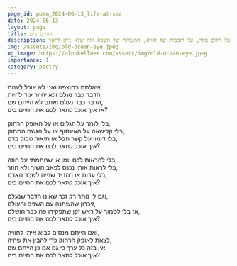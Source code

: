 ```yaml
---
page_id: poem_2024-06-13_life-at-sea
date: 2024-06-13
layout: page
title: החיים בים
description: שיר שמבוסס על חלום מוזר, על הזמניות של חוויה, המגבלות של השפה ומה שלא ניתן לתאר.
img: /assets/img/old-ocean-eye.jpeg
og_image: https://alonkellner.com/assets/img/old-ocean-eye.jpeg
importance: 1
category: poetry
---
```


שאלתם בחוצפה ואני לא אוכל לענות,  
הדבר כבר נעלם ולא יחזור עוד להיות,  
הדבר כבר נעלם ואתם לא הייתם שם,  
אז איך אוכל לתאר לכם את החיים בים?

בלי לומר על הגלים או על האופק הרחוק,  
בלי קלישאה על האינסוף או על הגשם המתוק,  
בלי דימוי על קשר חבל או תיאור טבול בדם,  
איך אוכל לתאר לכם את החיים בים?

בלי להראות לכם יומן או שחתמתי על חוזה,  
בלי לראות אותי נכנס לפאב חשוך ולא חוזר,  
בלי עדות או רמז יד שנייה לשבר האדם,  
איך אוכל לתאר לכם את החיים בים?

וגם לי נותר רק זכר שאינו הדבר שנעלם,  
זיכרון שהשתנה עם השנים והעולם,  
אז בלי לסמוך על ראש זקן שתפקידו פה כבר הושלם,  
איך אוכל לתאר לכם את החיים בים?

ואם הייתם מנסים לבוא איתי לחוויה,  
לצאת לאופק הרחוק כדי להבין את שהיה,  
אין בזה כל ערך כי גם אם כן הייתם שם -  
איך אוכל לתאר לכם את החיים בים?
